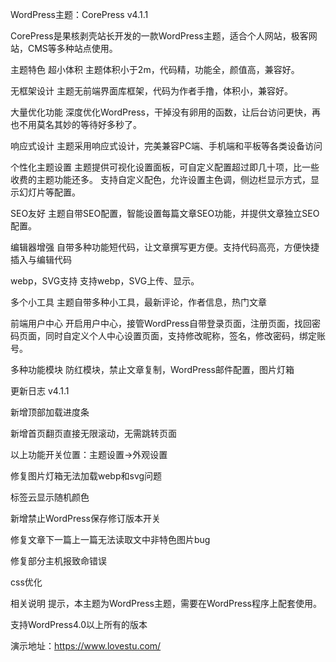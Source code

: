 WordPress主题：CorePress v4.1.1


CorePress是果核剥壳站长开发的一款WordPress主题，适合个人网站，极客网站，CMS等多种站点使用。

主题特色
超小体积
主题体积小于2m，代码精，功能全，颜值高，兼容好。

无框架设计
主题无前端界面库框架，代码为作者手撸，体积小，兼容好。

大量优化功能
深度优化WordPress，干掉没有卵用的函数，让后台访问更快，再也不用莫名其妙的等待好多秒了。

响应式设计
主题采用响应式设计，完美兼容PC端、手机端和平板等各类设备访问

个性化主题设置
主题提供可视化设置面板，可自定义配置超过即几十项，比一些收费的主题功能还多。 支持自定义配色，允许设置主色调，侧边栏显示方式，显示幻灯片等配置。

SEO友好 主题自带SEO配置，智能设置每篇文章SEO功能，并提供文章独立SEO配置。

编辑器增强
自带多种功能短代码，让文章撰写更方便。支持代码高亮，方便快捷插入与编辑代码

webp，SVG支持 支持webp，SVG上传、显示。

多个小工具
主题自带多种小工具，最新评论，作者信息，热门文章

前端用户中心
开启用户中心，接管WordPress自带登录页面，注册页面，找回密码页面，同时自定义个人中心设置页面，支持修改昵称，签名，修改密码，绑定账号。

多种功能模块
防红模块，禁止文章复制，WordPress邮件配置，图片灯箱

  

更新日志
v4.1.1

新增顶部加载进度条

新增首页翻页直接无限滚动，无需跳转页面

以上功能开关位置：主题设置->外观设置

修复图片灯箱无法加载webp和svg问题

标签云显示随机颜色

新增禁止WordPress保存修订版本开关

修复文章下一篇上一篇无法读取文中非特色图片bug

修复部分主机报致命错误

css优化

相关说明
提示，本主题为WordPress主题，需要在WordPress程序上配套使用。

支持WordPress4.0以上所有的版本

演示地址：https://www.lovestu.com/
